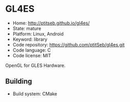 # GL4ES

- Home: http://ptitseb.github.io/gl4es/
- State: mature
- Platform: Linux, Android
- Keyword: library
- Code repository: https://github.com/ptitSeb/gl4es.git
- Code language: C
- Code license: MIT

OpenGL for GLES Hardware.

## Building

- Build system: CMake

